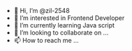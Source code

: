 - 👋 Hi, I’m @zil-2548
- 👀 I’m interested in Frontend Developer
- 🌱 I’m currently learning Java script
- 💞️ I’m looking to collaborate on ...
- 📫 How to reach me ...

<!---
zil-2548/zil-2548 is a ✨ special ✨ repository because its `README.md` (this file) appears on your GitHub profile.
You can click the Preview link to take a look at your changes.
--->
